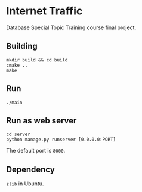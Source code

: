 # Internet Traffic

Database Special Topic Training course final project.

## Building

```
mkdir build && cd build
cmake ..
make
```

## Run

```
./main
```

## Run as web server

```
cd server
python manage.py runserver [0.0.0.0:PORT]
```

The default port is `8000`.

## Dependency

`zlib` in Ubuntu.